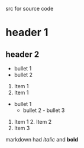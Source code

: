 src for source code

# header 1

## header 2

- bullet 1
- bullet 2


1. Item 1
1. Item 1

- bullet 1
     - bullet 2
           - bullet 3
1. Item 1
    2. Item 2
1. Item 3


markdown had *italic* and **bold**
